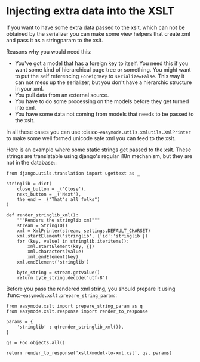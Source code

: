 Injecting extra data into the XSLT
==================================

If you want to have some extra data passed to the xslt, which
can not be obtained by the serializer you can make some view
helpers that create xml and pass it as a stringparam to the xslt.

Reasons why you would need this: 

- You've got a model that has a foreign key to itself. You need this if you
  want some kind of hierarchical page tree or something. You might want to
  put the self referencing ``ForeignKey`` to ``serialize=False``. This
  way it can not mess up the serializer, but you don't have a hierarchic structure
  in your xml.
- You pull data from an external source.
- You have to do some processing on the models before they get turned into xml.
- You have some data not coming from models that needs to be passed to the xslt.

In all these cases you can use :class:`~easymode.utils.xmlutils.XmlPrinter` to
make some well formed unicode safe xml you can feed to the xslt.

Here is an example where some static strings get passed to the xslt. These
strings are translatable using django's regular i18n mechanism, but they are
not in the database::

    from django.utils.translation import ugettext as _
    
    stringlib = dict(
        close_button = _('Close'), 
        next_button = _('Next'), 
        the_end = _("That's all folks")
    )
    
    def render_stringlib_xml():
        """Renders the stringlib xml"""
        stream = StringIO()
        xml = XmlPrinter(stream, settings.DEFAULT_CHARSET)
        xml.startElement('stringlib', {'id':'stringlib'})
        for (key, value) in stringlib.iteritems():
            xml.startElement(key, {})
            xml.characters(value)
            xml.endElement(key)
        xml.endElement('stringlib')

        byte_string = stream.getvalue()
        return byte_string.decode('utf-8')
    
Before you pass the rendered xml string, you should prepare it using
:func:`~easymode.xslt.prepare_string_param`::

    from easymode.xslt import prepare_string_param as q
    from easymode.xslt.response import render_to_response
    
    params = {
        'stringlib' : q(render_stringlib_xml()),
    }
    
    qs = Foo.objects.all()
    
    return render_to_response('xslt/model-to-xml.xsl', qs, params)
    
    